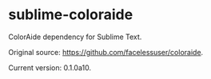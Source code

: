 # sublime-coloraide

ColorAide dependency for Sublime Text.

Original source: https://github.com/facelessuser/coloraide.

Current version:  0.1.0a10.
